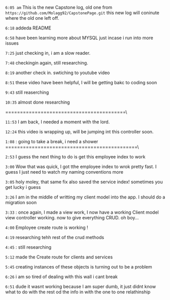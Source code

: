 `6:05 am`  This is the new Capstone log, old one from `https://github.com/Molagg92/CapstonePage.git` this new log will coninute where the old one left off.

`6:18` addeda  README

`6:58` have been learning more about MYSQL just incase i run into more issues

`7:25` just checking in, i am a slow reader.

`7:48` checkingin again, still researching.

`8:19` another check in. swtiching to youtube video

`8:51` these video have been helpful, I will be getting bakc to coding soon

`9:43` still reaserching

`10:35` almost done researching

=========================================\

`11:53`    I am back, I needed a moment with the lord.

`12:24` this video is wrapping up, will be jumping int this controller soon.

`1:08` : going to take a break, i need a shower
=============================================\

`2:53` I guess the next thing to do is get this employee index to work

`3:00` Wow that was quick, I got tthe employee index to wrok pretty fast. I guess I just need to watch my naming conventions more

`3:05` holy moley, that same fix also saved the service index! sometimes you get lucky i guess 

`3:26` I am in the middle of writting my client model into the app. I should do a migration soon

`3:33` : once again, I made a view work, I now have a working Client model view controller working. now to give everything CRUD. oh boy...


`4:00` Employee create route is working !

`4:19` researching tehh rest of the crud methods

`4:45` : still researching

`5:12` made the Create route for clients and services

`5:45` creating instances of these objects is turning out to be a problem

`6:26` i am so tired of dealing with this wall i cant break

`6:51` dude it wasnt working because I am super dumb, it just didnt know what to do with the rest od the info in with the one to one relathinship
